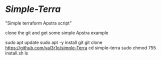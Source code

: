 # *Simple-Terra*
"Simple terraform Apstra script"

clone the git and get some simple Apstra example

sudo apt update
sudo apt -y install git
git clone https://github.com/val3r1o/simple-Terra
cd simple-terra
sudo chmod 755 install.sh
ls
